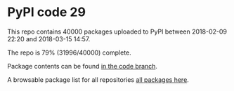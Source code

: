 # PyPI code 29

This repo contains 40000 packages uploaded to PyPI between 
2018-02-09 22:20 and 2018-03-15 14:57.

The repo is 79% (31996/40000) complete.

Package contents can be found [in the code branch](https://github.com/pypi-data/pypi-mirror-29/tree/code/packages).

A browsable package list for all repositories [all packages here](https://pypi-data.github.io/website/repositories/pypi-mirror-29).


